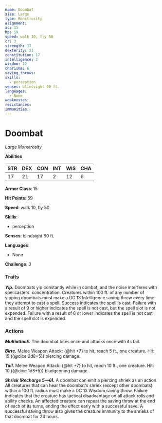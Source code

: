 ```yaml
---
name: Doombat
size: Large
type: Monstrosity
alignment: 
ac: 15
hp: 59
speed: walk 10, fly 50
cr: 3
strength: 17
dexterity: 21
constitution: 17
intelligence: 2
wisdom: 12
charisma: 6
saving_throws:
skills:
  - perception
senses: blindsight 60 ft.
languages:
  - None
weaknesses:
resistances:
immunities:
---
```


# Doombat

*Large Monstrosity*

**Abilities**

| STR | DEX | CON | INT | WIS | CHA |
| --- | --- | --- | --- | --- | --- |
| 17 | 21 | 17 | 2 | 12 | 6 |

**Armor Class**: 15

**Hit Points**: 59

**Speed**: walk 10, fly 50

**Skills**:
  - perception

**Senses**: blindsight 60 ft.

**Languages**:
  - None

**Challenge**: 3

### Traits
***Yip.*** Doombats yip constantly while in combat, and the noise interferes with spellcasters' concentration. Creatures within 100 ft. of any number of yipping doombats must make a DC 13 Intelligence saving throw every time they attempt to cast a spell. Success indicates the spell is cast. Failure with a result of 9 or higher indicates the spell is not cast, but the spell slot is not expended. Failure with a result of 8 or lower indicates the spell is not cast and the spell slot is expended.

### Actions
***Multiattack.*** The doombat bites once and attacks once with its tail.

***Birte.*** Melee Weapon Attack: {@hit +7} to hit, reach 5 ft., one creature. Hit: 15 ({@dice 2d8+5}) piercing damage.

***Tail.*** Melee Weapon Attack: {@hit +7} to hit, reach 10 ft., one creature. Hit: 10 ({@dice 1d8+5}) bludgeoning damage.

***Shriek (Recharge 5—6).*** A doombat can emit a piercing shriek as an action. All creatures that can hear the doombat's shriek (except other doombats) within a 100 ft. radius must make a DC 13 Wisdom saving throw. Failure indicates that the creature has tactical disadvantage on all attack rolls and ability checks. An affected creature can repeat the saving throw at the end of each of its turns, ending the effect early with a successful save. A successful saving throw also gives the creature immunity to the shrieks of that doombat for 24 hours.

